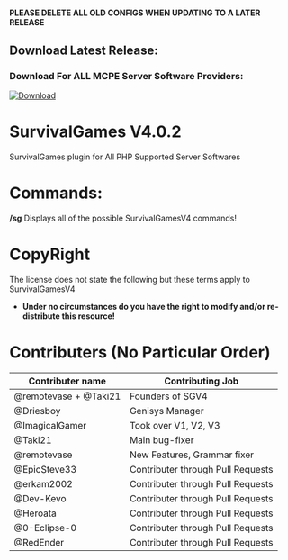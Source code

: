 #### **PLEASE DELETE ALL OLD CONFIGS WHEN UPDATING TO A LATER RELEASE**

## Download Latest Release:

### Download For **ALL MCPE Server Software Providers**:

<a href = "https://github.com/Inactive-to-Reactive/SurvivalGamesV4/releases/download/4.0.2/SGV4.0.2.phar">![Download](https://www.wowthemes.net/wp-content/uploads/2014/01/freethemesdownload.png)</a>

# SurvivalGames  V4.0.2
SurvivalGames plugin for All PHP Supported Server Softwares

# Commands:

**/sg** Displays all of the possible SurvivalGamesV4 commands!

# CopyRight
The license does not state the following but these terms apply to SurvivalGamesV4

- **Under no circumstances do you have the right to modify and/or re-distribute this resource!**

# Contributers **(No Particular Order)**
Contributer name | Contributing Job
---------------- | ------------------
@remotevase + @Taki21 | Founders of SGV4
@Driesboy | Genisys Manager
@ImagicalGamer | Took over V1, V2, V3
@Taki21 | Main bug-fixer
@remotevase | New Features, Grammar fixer
@EpicSteve33 | Contributer through Pull Requests
@erkam2002 | Contributer through Pull Requests
@Dev-Kevo | Contributer through Pull Requests
@Heroata | Contributer through Pull Requests
@0-Eclipse-0 | Contributer through Pull Requests
@RedEnder | Contributer through Pull Requests
